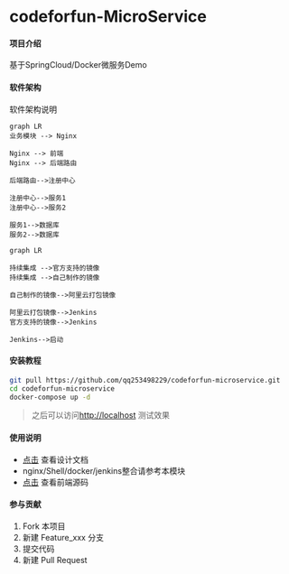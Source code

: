 # codeforfun-MicroService

#### 项目介绍

基于SpringCloud/Docker微服务Demo

#### 软件架构

软件架构说明

```
graph LR
业务模块 --> Nginx

Nginx --> 前端
Nginx --> 后端路由

后端路由-->注册中心

注册中心-->服务1
注册中心-->服务2

服务1-->数据库
服务2-->数据库
```



```
graph LR

持续集成 -->官方支持的镜像
持续集成 -->自己制作的镜像

自己制作的镜像-->阿里云打包镜像

阿里云打包镜像-->Jenkins
官方支持的镜像-->Jenkins

Jenkins-->启动

```

#### 安装教程

```bash
git pull https://github.com/qq253498229/codeforfun-microservice.git
cd codeforfun-microservice
docker-compose up -d
```

> 之后可以访问[http://localhost](http://localhost) 测试效果

#### 使用说明

- [点击](https://github.com/qq253498229/codeforfun-docs) 查看设计文档
- nginx/Shell/docker/jenkins整合请参考本模块
- [点击](https://github.com/qq253498229/codeforfun-front-pc) 查看前端源码



#### 参与贡献

1. Fork 本项目
2. 新建 Feature_xxx 分支
3. 提交代码
4. 新建 Pull Request

